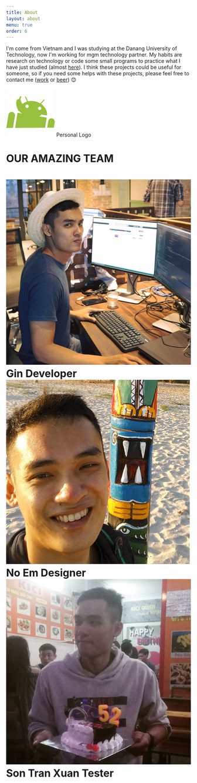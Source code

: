 ```yaml
---
title: About
layout: about
menu: true
order: 6
---
```


I'm come from Vietnam and I was studying at the Danang University of Technology, now I'm working for mgm technology partner.
My habits are research on technology or code some small programs to practice what I have just studied
(almost [here](https://github.com/sontx)).
I think these projects could be useful for someone,
so if you need some helps with these projects, please feel free to contact me ([work](mailto:xuanson33bk@gmail.com) or [beer](https://facebook.com/noem.bk)) 😊

<div class="logo-container">
	<img class="logo-image" src="/assets/icons/icon.png"/>
	<span class="logo-text">Personal Logo</span>
</div>

<h1 class="team-headling">OUR AMAZING TEAM<h1>
<div class="team-container">
	<div class="team-member">
		<img class="team-member-avatar" src="/assets/img/author.jpg"/>
		<span class="team-member-info team-member-name">Gin</span>
		<span class="team-member-info team-member-position">Developer</span>
	</div>
	<div class="team-member">
		<img class="team-member-avatar" src="/assets/img/author1.jpg"/>
		<span class="team-member-info team-member-name">No Em</span>
		<span class="team-member-info team-member-position">Designer</span>
	</div>
	<div class="team-member">
		<img class="team-member-avatar" src="/assets/img/author2.jpg"/>
		<span class="team-member-info team-member-name">Son Tran Xuan</span>
		<span class="team-member-info team-member-position">Tester</span>
	</div>
</div>